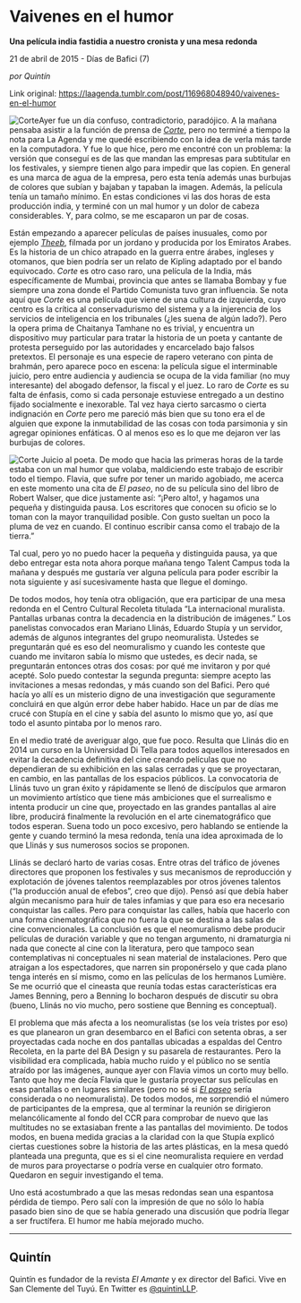# Vaivenes en el humor

**Una película india fastidia a nuestro cronista y una mesa redonda**

21 de abril de 2015 - Días de Bafici (7)

_por Quintín_

Link original: https://laagenda.tumblr.com/post/116968048940/vaivenes-en-el-humor

![Corte](https://64.media.tumblr.com/d6e9412b2b45eb7b4273bf34c4f262e4/tumblr_inline_pk15rxgZl21t6q87u_500.jpg)Ayer fue un día confuso, contradictorio, paradójico. A la mañana pensaba asistir a la función de prensa de *[Corte](http://festivales.buenosaires.gob.ar/2015/bafici/es/pelicula/402)*, pero no terminé a tiempo la nota para La Agenda y me quedé escribiendo con la idea de verla más tarde en la computadora. Y fue lo que hice, pero me encontré con un problema: la versión que conseguí es de las que mandan las empresas para subtitular en los festivales, y siempre tienen algo para impedir que las copien. En general es una marca de agua de la empresa, pero esta tenía además unas burbujas de colores que subían y bajaban y tapaban la imagen. Además, la película tenía un tamaño mínimo. En estas condiciones vi las dos horas de esta producción india, y terminé con un mal humor y un dolor de cabeza considerables. Y, para colmo, se me escaparon un par de cosas.

Están empezando a aparecer películas de países inusuales, como por ejemplo *[Theeb](http://festivales.buenosaires.gob.ar/2015/bafici/es/pelicula/1)*, filmada por un jordano y producida por los Emiratos Arabes. Es la historia de un chico atrapado en la guerra entre árabes, ingleses y otomanos, que bien podría ser un relato de Kipling adaptado por el bando equivocado. *Corte* es otro caso raro, una película de la India, más específicamente de Mumbai, provincia que antes se llamaba Bombay y fue siempre una zona donde el Partido Comunista tuvo gran influencia. Se nota aquí que *Corte* es una película que viene de una cultura de izquierda, cuyo centro es la crítica al conservadurismo del sistema y a la injerencia de los servicios de inteligencia en los tribunales (¿les suena de algún lado?). Pero la opera prima de Chaitanya Tamhane no es trivial, y encuentra un dispositivo muy particular para tratar la historia de un poeta y cantante de protesta perseguido por las autoridades y encarcelado bajo falsos pretextos. El personaje es una especie de rapero veterano con pinta de brahmán, pero aparece poco en escena: la película sigue el interminable juicio, pero entre audiencia y audiencia se ocupa de la vida familiar (no muy interesante) del abogado defensor, la fiscal y el juez. Lo raro de *Corte* es su falta de énfasis, como si cada personaje estuviese entregado a un destino fijado socialmente e inexorable. Tal vez haya cierto sarcasmo o cierta indignación en *Corte* pero me pareció más bien que su tono era el de alguien que expone la inmutabilidad de las cosas con toda parsimonia y sin agregar opiniones enfáticas. O al menos eso es lo que me dejaron ver las burbujas de colores.

![Corte](https://64.media.tumblr.com/d6e9412b2b45eb7b4273bf34c4f262e4/tumblr_inline_pk15rxgZl21t6q87u_500.jpg) Juicio al poeta. De modo que hacia las primeras horas de la tarde estaba con un mal humor que volaba, maldiciendo este trabajo de escribir todo el tiempo. Flavia, que sufre por tener un marido agobiado, me acerca en este momento una cita de *El paseo*, no de su película sino del libro de Robert Walser, que dice justamente así: “¡Pero alto!, y hagamos una pequeña y distinguida pausa. Los escritores que conocen su oficio se lo toman con la mayor tranquilidad posible. Con gusto sueltan un poco la pluma de vez en cuando. El continuo escribir cansa como el trabajo de la tierra.”

Tal cual, pero yo no puedo hacer la pequeña y distinguida pausa, ya que debo entregar esta nota ahora porque mañana tengo Talent Campus toda la mañana y después me gustaría ver alguna película para poder escribir la nota siguiente y así sucesivamente hasta que llegue el domingo.

De todos modos, hoy tenía otra obligación, que era participar de una mesa redonda en el Centro Cultural Recoleta titulada “La internacional muralista. Pantallas urbanas contra la decadencia en la distribución de imágenes.” Los panelistas convocados eran Mariano Llinás, Eduardo Stupía y un servidor, además de algunos integrantes del grupo neomuralista. Ustedes se preguntarán qué es eso del neomuralismo y cuando les conteste que cuando me invitaron sabía lo mismo que ustedes, es decir nada, se preguntarán entonces otras dos cosas: por qué me invitaron y por qué acepté. Solo puedo contestar la segunda pregunta: siempre acepto las invitaciones a mesas redondas, y más cuando son del Bafici. Pero qué hacía yo allí es un misterio digno de una investigación que seguramente concluirá en que algún error debe haber habido. Hace un par de días me crucé con Stupía en el cine y sabía del asunto lo mismo que yo, así que todo el asunto pintaba por lo menos raro. 

En el medio traté de averiguar algo, que fue poco. Resulta que Llinás dio en 2014 un curso en la Universidad Di Tella para todos aquellos interesados en evitar la decadencia definitiva del cine creando películas que no dependieran de su exhibición en las salas cerradas y que se proyectaran, en cambio, en las pantallas de los espacios públicos. La convocatoria de Llinás tuvo un gran éxito y rápidamente se llenó de discípulos que armaron un movimiento artístico que tiene más ambiciones que el surrealismo e intenta producir un cine que, proyectado en las grandes pantallas al aire libre, producirá finalmente la revolución en el arte cinematográfico que todos esperan. Suena todo un poco excesivo, pero hablando se entiende la gente y cuando terminó la mesa redonda, tenía una idea aproximada de lo que Llinás y sus numerosos socios se proponen. 

Llinás se declaró harto de varias cosas. Entre otras del tráfico de jóvenes directores que proponen los festivales y sus mecanismos de reproducción y explotación de jóvenes talentos reemplazables por otros jóvenes talentos (“la producción anual de efebos”, creo que dijo). Pensó así que debía haber algún mecanismo para huir de tales infamias y que para eso era necesario conquistar las calles. Pero para conquistar las calles, había que hacerlo con una forma cinematográfica que no fuera la que se destina a las salas de cine convencionales. La conclusión es que el neomuralismo debe producir películas de duración variable y que no tengan argumento, ni dramaturgia ni nada que conecte al cine con la literatura, pero que tampoco sean contemplativas ni conceptuales ni sean material de instalaciones. Pero que atraigan a los espectadores, que narren sin proponérselo y que cada plano tenga interés en sí mismo, como en las películas de los hermanos Lumière. Se me ocurrió que el cineasta que reunía todas estas características era James Benning, pero a Benning lo bocharon después de discutir su obra (bueno, Llinás no vio mucho, pero sostiene que Benning es conceptual). 

El problema que más afecta a los neomuralistas (se los veía tristes por eso) es que planearon un gran desembarco en el Bafici con setenta obras, a ser proyectadas cada noche en dos pantallas ubicadas a espaldas del Centro Recoleta, en la parte del BA Design y su pasarela de restaurantes. Pero la visibilidad era complicada, había mucho ruido y el público no se sentía atraído por las imágenes, aunque ayer con Flavia vimos un corto muy bello. Tanto que hoy me decía Flavia que le gustaría proyectar sus películas en esas pantallas o en lugares similares (pero no sé si *[El paseo](http://festivales.buenosaires.gob.ar/2015/bafici/es/pelicula/267)* sería considerada o no neomuralista). De todos modos, me sorprendió el número de participantes de la empresa, que al terminar la reunión se dirigieron melancólicamente al fondo del CCR para comprobar de nuevo que las multitudes no se extasiaban frente a las pantallas del movimiento. De todos modos, en buena medida gracias a la claridad con la que Stupía explicó ciertas cuestiones sobre la historia de las artes plásticas, en la mesa quedó planteada una pregunta, que es si el cine neomuralista requiere en verdad de muros para proyectarse o podría verse en cualquier otro formato. Quedaron en seguir investigando el tema. 

Uno está acostumbrado a que las mesas redondas sean una espantosa pérdida de tiempo. Pero salí con la impresión de que no sólo lo había pasado bien sino de que se había generado una discusión que podría llegar a ser fructífera. El humor me había mejorado mucho. 



---

 Quintín
--------

 Quintín es fundador de la revista *El Amante* y ex director del Bafici. Vive en San Clemente del Tuyú. En Twitter es [@quintinLLP](https://twitter.com/quintinLLP). 

